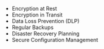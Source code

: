 - Encryption at Rest
- Encryption in Transit
- Data Loss Prevention (DLP)
- Regular Backups
- Disaster Recovery Planning
- Secure Configuration Management